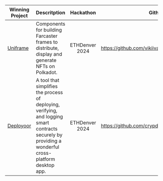 | Winning Project   |      Descritption     |  Hackathon | Github |
|-------------------| ----------------------|:-----------:| ----- |
| [Uniframe](https://devfolio.co/projects/uniframe-85aa) |  Components for building Farcaster frames to distribute, display and generate NFTs on Polkadot. | ETHDenver 2024 | https://github.com/vikiival/uniframe |
| [Deployoor](https://devfolio.co/projects/deployooor-5605) | A tool that simplifies the process of deploying, verifying, and logging smart contracts securely by providing a wonderful cross-platform desktop app. | ETHDenver 2024 | https://github.com/crypdoughdoteth/Deployooor | 
